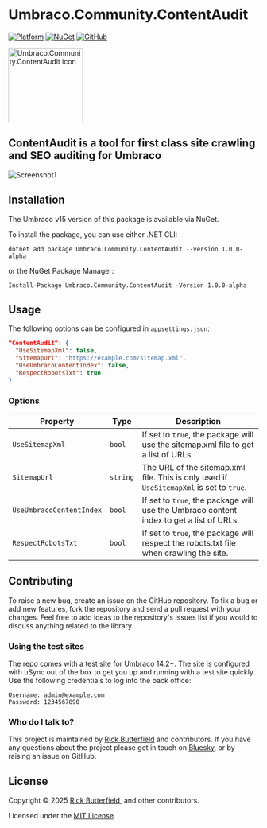 # Umbraco.Community.ContentAudit

[![Platform](https://img.shields.io/badge/Umbraco-15+-%233544B1?style=flat&logo=umbraco)](https://umbraco.com/products/umbraco-cms/)
[![NuGet](https://img.shields.io/nuget/v/Umbraco.Community.ContentAudit.svg)](https://www.nuget.org/packages/Umbraco.Community.ContentAudit/)
[![GitHub](https://img.shields.io/github/license/rickbutterfield/Umbraco.Community.ContentAudit)](https://github.com/rickbutterfield/Umbraco.Community.ContentAudit/blob/develop/LICENSE)

<img src="https://raw.githubusercontent.com/rickbutterfield/Umbraco.Community.ContentAudit/main/.github/assets/icon.svg" alt="Umbraco.Community.ContentAudit icon" width="150" height="150">

## **ContentAudit** is a tool for first class site crawling and SEO auditing for Umbraco

![Screenshot1](https://raw.githubusercontent.com/rickbutterfield/Umbraco.Community.ContentAudit/main/.github/assets/screenshot1.png "The Umbraco backoffice showing the Content Audit dashboard")

## Installation
The Umbraco v15 version of this package is available via NuGet.

To install the package, you can use either .NET CLI:
```
dotnet add package Umbraco.Community.ContentAudit --version 1.0.0-alpha
```

or the NuGet Package Manager:
```
Install-Package Umbraco.Community.ContentAudit -Version 1.0.0-alpha
```
## Usage
The following options can be configured in `appsettings.json`:

```json
"ContentAudit": {
  "UseSitemapXml": false,
  "SitemapUrl": "https://example.com/sitemap.xml",
  "UseUmbracoContentIndex": false,
  "RespectRobotsTxt": true
}
```

### Options
| Property | Type | Description |
| -------- | ---- | ----------- |
| `UseSitemapXml` | `bool` | If set to `true`, the package will use the sitemap.xml file to get a list of URLs. |
| `SitemapUrl` | `string` | The URL of the sitemap.xml file. This is only used if `UseSitemapXml` is set to `true`. |
| `UseUmbracoContentIndex` | `bool` | If set to `true`, the package will use the Umbraco content index to get a list of URLs. |
| `RespectRobotsTxt` | `bool` | If set to `true`, the package will respect the robots.txt file when crawling the site. |
## Contributing
To raise a new bug, create an issue on the GitHub repository. To fix a bug or add new features, fork the repository and send a pull request with your changes. Feel free to add ideas to the repository's issues list if you would to discuss anything related to the library.

### Using the test sites
The repo comes with a test site for Umbraco 14.2+. The site is configured with uSync out of the box to get you up and running with a test site quickly. Use the following credentials to log into the back office:

```
Username: admin@example.com
Password: 1234567890
```
### Who do I talk to?
This project is maintained by [Rick Butterfield](https://rickbutterfield.dev) and contributors. If you have any questions about the project please get in touch on [Bluesky](https://bsky.app/profile/rickbutterfield.dev), or by raising an issue on GitHub.

## License
Copyright &copy; 2025 [Rick Butterfield](https://rickbutterfield.dev), and other contributors.

Licensed under the [MIT License](https://github.com/rickbutterfield/Umbraco.Community.ContentAudit/blob/main/LICENSE.md).
